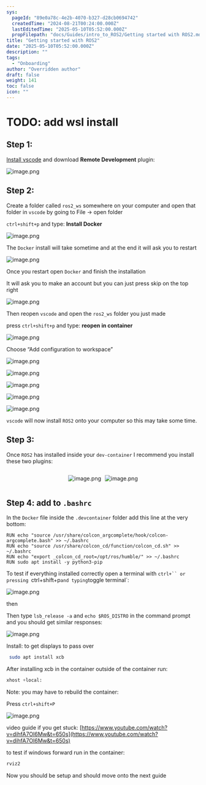 ```yaml
---
sys:
  pageId: "89e0a78c-4e2b-4070-b327-d28cb0694742"
  createdTime: "2024-08-21T00:24:00.000Z"
  lastEditedTime: "2025-05-10T05:52:00.000Z"
  propFilepath: "docs/Guides/intro_to_ROS2/Getting started with ROS2.md"
title: "Getting started with ROS2"
date: "2025-05-10T05:52:00.000Z"
description: ""
tags:
  - "Onboarding"
author: "Overridden author"
draft: false
weight: 141
toc: false
icon: ""
---
```


# TODO: add wsl install

## Step 1:

[Install vscode](https://code.visualstudio.com/download) and download **Remote Development** plugin:

![image.png](https://prod-files-secure.s3.us-west-2.amazonaws.com/d518164a-d88e-44d1-a4ee-3adb3bd8bce0/efb52993-1881-4a40-b95e-6f020334f022/image.png?X-Amz-Algorithm=AWS4-HMAC-SHA256&X-Amz-Content-Sha256=UNSIGNED-PAYLOAD&X-Amz-Credential=ASIAZI2LB466ZITAHAHT%2F20250718%2Fus-west-2%2Fs3%2Faws4_request&X-Amz-Date=20250718T071409Z&X-Amz-Expires=3600&X-Amz-Security-Token=IQoJb3JpZ2luX2VjEG8aCXVzLXdlc3QtMiJHMEUCIQCO7IozOoXWw7brQd50VPUpjsxrvHtFahtm3PR7noVKXQIgBW%2Bzr%2FhD%2F9PXyos16NlMprR2EytyTTCs9UWMAGLzW%2B0qiAQIiP%2F%2F%2F%2F%2F%2F%2F%2F%2F%2FARAAGgw2Mzc0MjMxODM4MDUiDJ8weOaCQ6kvRlb%2BnyrcAz0l6B9IkrFuYMz1cos38s2vx3QvMT9ee04LW2JdF0vaO6REavJPNAyEk6WoeyUHhe9u%2BR36SqBDBRLoZm8yND8cSblZcXNBZOzDnkzvtN3Wavu1LrQVugbMMqlDj%2Fg3jCDpICsxp1jBeEDZE9zsCoEFeEMj4TAGg%2BpZoYeMMhyKMe4OGswlqJ7w7%2BH4FEdhiNTfC%2BuNSmvnQ6Bau6M%2BwmCpVwfB%2Be1i8DHJWhjwzwYe1fk2vzJqSBjOef6XWAUU%2BFcnfIPJMv1xECAe9G3MNNfYNh3MO3n33xLSqPW3WLb0DfzacaUP%2BKP6Rt5P%2Bgr6qbGUElkpEp5vQsW4lgt4IbNy0w3bzdtzAeFM%2B4F5MRfuKurYLppAU0zcQCUS%2F5aPEATJPkhxl%2FW6FSO1ELRmLnYt5pU248KUrrkzt5XCoUYvljRuWO9H9f1sNKin7OxtNGRXpaJWUJc5IfQC4KuE8xvAlBwL37na6l0CyhrM0VZPcYg4ZFbZ8GiwFThgEbABAdlFE2KZ%2BnInSwATBDhr8Pn%2FwvQATJMy6mpoI%2BOP9GW2nNtSy1MFnNYEQLJZzrkPSI2gPjXjR4cFrJi6W3bWAeKk6OjaFLghUDSKG0T%2B1NDSO9UgmYoHbtM3zUO8MOnW58MGOqUBa3KGs5y%2Fd8CgY8dFSnU8pyrIEd%2BfhamzGsZSTUYp6DKbb%2B6Y4yqSAUjuyWOwqHaa5hQjybd1BxOyAQWJ1hMYeT6eeYtMi4bTlCsM8MconWsoZ%2BUDKMPvH59BJ746x465HlIJknjhvrih0YI14slEsoA6%2BkolfLYqGK3h1Na72MeVe0MaFMSmm5maOzuyygch%2BxBF%2BE6n1fTaR8hs0g0%2FeO%2BXuQcP&X-Amz-Signature=45250711842e658483c40c30f19194dc0b722ae9dc3ad0a59f4d63ca3b0538d0&X-Amz-SignedHeaders=host&x-amz-checksum-mode=ENABLED&x-id=GetObject)

## Step 2:

Create a folder called `ros2_ws` somewhere on your computer and open that folder in `vscode` by going to File → open folder 

`ctrl+shift+p` and type: **Install Docker**

![image.png](https://prod-files-secure.s3.us-west-2.amazonaws.com/d518164a-d88e-44d1-a4ee-3adb3bd8bce0/2269dc0e-1cd5-47ff-bceb-c04ad9b2eab0/image.png?X-Amz-Algorithm=AWS4-HMAC-SHA256&X-Amz-Content-Sha256=UNSIGNED-PAYLOAD&X-Amz-Credential=ASIAZI2LB466ZITAHAHT%2F20250718%2Fus-west-2%2Fs3%2Faws4_request&X-Amz-Date=20250718T071409Z&X-Amz-Expires=3600&X-Amz-Security-Token=IQoJb3JpZ2luX2VjEG8aCXVzLXdlc3QtMiJHMEUCIQCO7IozOoXWw7brQd50VPUpjsxrvHtFahtm3PR7noVKXQIgBW%2Bzr%2FhD%2F9PXyos16NlMprR2EytyTTCs9UWMAGLzW%2B0qiAQIiP%2F%2F%2F%2F%2F%2F%2F%2F%2F%2FARAAGgw2Mzc0MjMxODM4MDUiDJ8weOaCQ6kvRlb%2BnyrcAz0l6B9IkrFuYMz1cos38s2vx3QvMT9ee04LW2JdF0vaO6REavJPNAyEk6WoeyUHhe9u%2BR36SqBDBRLoZm8yND8cSblZcXNBZOzDnkzvtN3Wavu1LrQVugbMMqlDj%2Fg3jCDpICsxp1jBeEDZE9zsCoEFeEMj4TAGg%2BpZoYeMMhyKMe4OGswlqJ7w7%2BH4FEdhiNTfC%2BuNSmvnQ6Bau6M%2BwmCpVwfB%2Be1i8DHJWhjwzwYe1fk2vzJqSBjOef6XWAUU%2BFcnfIPJMv1xECAe9G3MNNfYNh3MO3n33xLSqPW3WLb0DfzacaUP%2BKP6Rt5P%2Bgr6qbGUElkpEp5vQsW4lgt4IbNy0w3bzdtzAeFM%2B4F5MRfuKurYLppAU0zcQCUS%2F5aPEATJPkhxl%2FW6FSO1ELRmLnYt5pU248KUrrkzt5XCoUYvljRuWO9H9f1sNKin7OxtNGRXpaJWUJc5IfQC4KuE8xvAlBwL37na6l0CyhrM0VZPcYg4ZFbZ8GiwFThgEbABAdlFE2KZ%2BnInSwATBDhr8Pn%2FwvQATJMy6mpoI%2BOP9GW2nNtSy1MFnNYEQLJZzrkPSI2gPjXjR4cFrJi6W3bWAeKk6OjaFLghUDSKG0T%2B1NDSO9UgmYoHbtM3zUO8MOnW58MGOqUBa3KGs5y%2Fd8CgY8dFSnU8pyrIEd%2BfhamzGsZSTUYp6DKbb%2B6Y4yqSAUjuyWOwqHaa5hQjybd1BxOyAQWJ1hMYeT6eeYtMi4bTlCsM8MconWsoZ%2BUDKMPvH59BJ746x465HlIJknjhvrih0YI14slEsoA6%2BkolfLYqGK3h1Na72MeVe0MaFMSmm5maOzuyygch%2BxBF%2BE6n1fTaR8hs0g0%2FeO%2BXuQcP&X-Amz-Signature=1e60940afa00495a22ea258356026e987d8d122214f81a3006b15118c7295071&X-Amz-SignedHeaders=host&x-amz-checksum-mode=ENABLED&x-id=GetObject)

The `Docker` install will take sometime and at the end it will ask you to restart

![image.png](https://prod-files-secure.s3.us-west-2.amazonaws.com/d518164a-d88e-44d1-a4ee-3adb3bd8bce0/ed233f78-be33-4b1f-b89c-9c346c0e961e/image.png?X-Amz-Algorithm=AWS4-HMAC-SHA256&X-Amz-Content-Sha256=UNSIGNED-PAYLOAD&X-Amz-Credential=ASIAZI2LB466ZITAHAHT%2F20250718%2Fus-west-2%2Fs3%2Faws4_request&X-Amz-Date=20250718T071409Z&X-Amz-Expires=3600&X-Amz-Security-Token=IQoJb3JpZ2luX2VjEG8aCXVzLXdlc3QtMiJHMEUCIQCO7IozOoXWw7brQd50VPUpjsxrvHtFahtm3PR7noVKXQIgBW%2Bzr%2FhD%2F9PXyos16NlMprR2EytyTTCs9UWMAGLzW%2B0qiAQIiP%2F%2F%2F%2F%2F%2F%2F%2F%2F%2FARAAGgw2Mzc0MjMxODM4MDUiDJ8weOaCQ6kvRlb%2BnyrcAz0l6B9IkrFuYMz1cos38s2vx3QvMT9ee04LW2JdF0vaO6REavJPNAyEk6WoeyUHhe9u%2BR36SqBDBRLoZm8yND8cSblZcXNBZOzDnkzvtN3Wavu1LrQVugbMMqlDj%2Fg3jCDpICsxp1jBeEDZE9zsCoEFeEMj4TAGg%2BpZoYeMMhyKMe4OGswlqJ7w7%2BH4FEdhiNTfC%2BuNSmvnQ6Bau6M%2BwmCpVwfB%2Be1i8DHJWhjwzwYe1fk2vzJqSBjOef6XWAUU%2BFcnfIPJMv1xECAe9G3MNNfYNh3MO3n33xLSqPW3WLb0DfzacaUP%2BKP6Rt5P%2Bgr6qbGUElkpEp5vQsW4lgt4IbNy0w3bzdtzAeFM%2B4F5MRfuKurYLppAU0zcQCUS%2F5aPEATJPkhxl%2FW6FSO1ELRmLnYt5pU248KUrrkzt5XCoUYvljRuWO9H9f1sNKin7OxtNGRXpaJWUJc5IfQC4KuE8xvAlBwL37na6l0CyhrM0VZPcYg4ZFbZ8GiwFThgEbABAdlFE2KZ%2BnInSwATBDhr8Pn%2FwvQATJMy6mpoI%2BOP9GW2nNtSy1MFnNYEQLJZzrkPSI2gPjXjR4cFrJi6W3bWAeKk6OjaFLghUDSKG0T%2B1NDSO9UgmYoHbtM3zUO8MOnW58MGOqUBa3KGs5y%2Fd8CgY8dFSnU8pyrIEd%2BfhamzGsZSTUYp6DKbb%2B6Y4yqSAUjuyWOwqHaa5hQjybd1BxOyAQWJ1hMYeT6eeYtMi4bTlCsM8MconWsoZ%2BUDKMPvH59BJ746x465HlIJknjhvrih0YI14slEsoA6%2BkolfLYqGK3h1Na72MeVe0MaFMSmm5maOzuyygch%2BxBF%2BE6n1fTaR8hs0g0%2FeO%2BXuQcP&X-Amz-Signature=3a6d7c385ed3726b28fcdd3cfd6c479f6f9e546b208a25f2c7e93edbdd9b7247&X-Amz-SignedHeaders=host&x-amz-checksum-mode=ENABLED&x-id=GetObject)

Once you restart open `Docker` and finish the installation

It will ask you to make an account but you can just press skip on the top right

![image.png](https://prod-files-secure.s3.us-west-2.amazonaws.com/d518164a-d88e-44d1-a4ee-3adb3bd8bce0/21010ad9-1659-4fd9-9f59-9932a09b2a3d/image.png?X-Amz-Algorithm=AWS4-HMAC-SHA256&X-Amz-Content-Sha256=UNSIGNED-PAYLOAD&X-Amz-Credential=ASIAZI2LB466ZITAHAHT%2F20250718%2Fus-west-2%2Fs3%2Faws4_request&X-Amz-Date=20250718T071409Z&X-Amz-Expires=3600&X-Amz-Security-Token=IQoJb3JpZ2luX2VjEG8aCXVzLXdlc3QtMiJHMEUCIQCO7IozOoXWw7brQd50VPUpjsxrvHtFahtm3PR7noVKXQIgBW%2Bzr%2FhD%2F9PXyos16NlMprR2EytyTTCs9UWMAGLzW%2B0qiAQIiP%2F%2F%2F%2F%2F%2F%2F%2F%2F%2FARAAGgw2Mzc0MjMxODM4MDUiDJ8weOaCQ6kvRlb%2BnyrcAz0l6B9IkrFuYMz1cos38s2vx3QvMT9ee04LW2JdF0vaO6REavJPNAyEk6WoeyUHhe9u%2BR36SqBDBRLoZm8yND8cSblZcXNBZOzDnkzvtN3Wavu1LrQVugbMMqlDj%2Fg3jCDpICsxp1jBeEDZE9zsCoEFeEMj4TAGg%2BpZoYeMMhyKMe4OGswlqJ7w7%2BH4FEdhiNTfC%2BuNSmvnQ6Bau6M%2BwmCpVwfB%2Be1i8DHJWhjwzwYe1fk2vzJqSBjOef6XWAUU%2BFcnfIPJMv1xECAe9G3MNNfYNh3MO3n33xLSqPW3WLb0DfzacaUP%2BKP6Rt5P%2Bgr6qbGUElkpEp5vQsW4lgt4IbNy0w3bzdtzAeFM%2B4F5MRfuKurYLppAU0zcQCUS%2F5aPEATJPkhxl%2FW6FSO1ELRmLnYt5pU248KUrrkzt5XCoUYvljRuWO9H9f1sNKin7OxtNGRXpaJWUJc5IfQC4KuE8xvAlBwL37na6l0CyhrM0VZPcYg4ZFbZ8GiwFThgEbABAdlFE2KZ%2BnInSwATBDhr8Pn%2FwvQATJMy6mpoI%2BOP9GW2nNtSy1MFnNYEQLJZzrkPSI2gPjXjR4cFrJi6W3bWAeKk6OjaFLghUDSKG0T%2B1NDSO9UgmYoHbtM3zUO8MOnW58MGOqUBa3KGs5y%2Fd8CgY8dFSnU8pyrIEd%2BfhamzGsZSTUYp6DKbb%2B6Y4yqSAUjuyWOwqHaa5hQjybd1BxOyAQWJ1hMYeT6eeYtMi4bTlCsM8MconWsoZ%2BUDKMPvH59BJ746x465HlIJknjhvrih0YI14slEsoA6%2BkolfLYqGK3h1Na72MeVe0MaFMSmm5maOzuyygch%2BxBF%2BE6n1fTaR8hs0g0%2FeO%2BXuQcP&X-Amz-Signature=29ee9056dfc98daff52448922501c4d439d8efe1e7eb6b9121c26d2f69b11a66&X-Amz-SignedHeaders=host&x-amz-checksum-mode=ENABLED&x-id=GetObject)

Then reopen `vscode` and open the `ros2_ws` folder you just made

press `ctrl+shift+p` and type: **reopen in container**

![image.png](https://prod-files-secure.s3.us-west-2.amazonaws.com/d518164a-d88e-44d1-a4ee-3adb3bd8bce0/4e93b8c2-41ad-488c-8095-c74205196118/image.png?X-Amz-Algorithm=AWS4-HMAC-SHA256&X-Amz-Content-Sha256=UNSIGNED-PAYLOAD&X-Amz-Credential=ASIAZI2LB466ZITAHAHT%2F20250718%2Fus-west-2%2Fs3%2Faws4_request&X-Amz-Date=20250718T071409Z&X-Amz-Expires=3600&X-Amz-Security-Token=IQoJb3JpZ2luX2VjEG8aCXVzLXdlc3QtMiJHMEUCIQCO7IozOoXWw7brQd50VPUpjsxrvHtFahtm3PR7noVKXQIgBW%2Bzr%2FhD%2F9PXyos16NlMprR2EytyTTCs9UWMAGLzW%2B0qiAQIiP%2F%2F%2F%2F%2F%2F%2F%2F%2F%2FARAAGgw2Mzc0MjMxODM4MDUiDJ8weOaCQ6kvRlb%2BnyrcAz0l6B9IkrFuYMz1cos38s2vx3QvMT9ee04LW2JdF0vaO6REavJPNAyEk6WoeyUHhe9u%2BR36SqBDBRLoZm8yND8cSblZcXNBZOzDnkzvtN3Wavu1LrQVugbMMqlDj%2Fg3jCDpICsxp1jBeEDZE9zsCoEFeEMj4TAGg%2BpZoYeMMhyKMe4OGswlqJ7w7%2BH4FEdhiNTfC%2BuNSmvnQ6Bau6M%2BwmCpVwfB%2Be1i8DHJWhjwzwYe1fk2vzJqSBjOef6XWAUU%2BFcnfIPJMv1xECAe9G3MNNfYNh3MO3n33xLSqPW3WLb0DfzacaUP%2BKP6Rt5P%2Bgr6qbGUElkpEp5vQsW4lgt4IbNy0w3bzdtzAeFM%2B4F5MRfuKurYLppAU0zcQCUS%2F5aPEATJPkhxl%2FW6FSO1ELRmLnYt5pU248KUrrkzt5XCoUYvljRuWO9H9f1sNKin7OxtNGRXpaJWUJc5IfQC4KuE8xvAlBwL37na6l0CyhrM0VZPcYg4ZFbZ8GiwFThgEbABAdlFE2KZ%2BnInSwATBDhr8Pn%2FwvQATJMy6mpoI%2BOP9GW2nNtSy1MFnNYEQLJZzrkPSI2gPjXjR4cFrJi6W3bWAeKk6OjaFLghUDSKG0T%2B1NDSO9UgmYoHbtM3zUO8MOnW58MGOqUBa3KGs5y%2Fd8CgY8dFSnU8pyrIEd%2BfhamzGsZSTUYp6DKbb%2B6Y4yqSAUjuyWOwqHaa5hQjybd1BxOyAQWJ1hMYeT6eeYtMi4bTlCsM8MconWsoZ%2BUDKMPvH59BJ746x465HlIJknjhvrih0YI14slEsoA6%2BkolfLYqGK3h1Na72MeVe0MaFMSmm5maOzuyygch%2BxBF%2BE6n1fTaR8hs0g0%2FeO%2BXuQcP&X-Amz-Signature=880cc58f13c69bc69e17a8d63b2d63bc67deae6eeaab000fc3c18bd2196a03a1&X-Amz-SignedHeaders=host&x-amz-checksum-mode=ENABLED&x-id=GetObject)

Choose “Add configuration to workspace”

![image.png](https://prod-files-secure.s3.us-west-2.amazonaws.com/d518164a-d88e-44d1-a4ee-3adb3bd8bce0/9560b282-5060-4989-ba37-97e7b2c22476/image.png?X-Amz-Algorithm=AWS4-HMAC-SHA256&X-Amz-Content-Sha256=UNSIGNED-PAYLOAD&X-Amz-Credential=ASIAZI2LB466ZITAHAHT%2F20250718%2Fus-west-2%2Fs3%2Faws4_request&X-Amz-Date=20250718T071409Z&X-Amz-Expires=3600&X-Amz-Security-Token=IQoJb3JpZ2luX2VjEG8aCXVzLXdlc3QtMiJHMEUCIQCO7IozOoXWw7brQd50VPUpjsxrvHtFahtm3PR7noVKXQIgBW%2Bzr%2FhD%2F9PXyos16NlMprR2EytyTTCs9UWMAGLzW%2B0qiAQIiP%2F%2F%2F%2F%2F%2F%2F%2F%2F%2FARAAGgw2Mzc0MjMxODM4MDUiDJ8weOaCQ6kvRlb%2BnyrcAz0l6B9IkrFuYMz1cos38s2vx3QvMT9ee04LW2JdF0vaO6REavJPNAyEk6WoeyUHhe9u%2BR36SqBDBRLoZm8yND8cSblZcXNBZOzDnkzvtN3Wavu1LrQVugbMMqlDj%2Fg3jCDpICsxp1jBeEDZE9zsCoEFeEMj4TAGg%2BpZoYeMMhyKMe4OGswlqJ7w7%2BH4FEdhiNTfC%2BuNSmvnQ6Bau6M%2BwmCpVwfB%2Be1i8DHJWhjwzwYe1fk2vzJqSBjOef6XWAUU%2BFcnfIPJMv1xECAe9G3MNNfYNh3MO3n33xLSqPW3WLb0DfzacaUP%2BKP6Rt5P%2Bgr6qbGUElkpEp5vQsW4lgt4IbNy0w3bzdtzAeFM%2B4F5MRfuKurYLppAU0zcQCUS%2F5aPEATJPkhxl%2FW6FSO1ELRmLnYt5pU248KUrrkzt5XCoUYvljRuWO9H9f1sNKin7OxtNGRXpaJWUJc5IfQC4KuE8xvAlBwL37na6l0CyhrM0VZPcYg4ZFbZ8GiwFThgEbABAdlFE2KZ%2BnInSwATBDhr8Pn%2FwvQATJMy6mpoI%2BOP9GW2nNtSy1MFnNYEQLJZzrkPSI2gPjXjR4cFrJi6W3bWAeKk6OjaFLghUDSKG0T%2B1NDSO9UgmYoHbtM3zUO8MOnW58MGOqUBa3KGs5y%2Fd8CgY8dFSnU8pyrIEd%2BfhamzGsZSTUYp6DKbb%2B6Y4yqSAUjuyWOwqHaa5hQjybd1BxOyAQWJ1hMYeT6eeYtMi4bTlCsM8MconWsoZ%2BUDKMPvH59BJ746x465HlIJknjhvrih0YI14slEsoA6%2BkolfLYqGK3h1Na72MeVe0MaFMSmm5maOzuyygch%2BxBF%2BE6n1fTaR8hs0g0%2FeO%2BXuQcP&X-Amz-Signature=5ae64735a75f0e6c63d8c5589ef21cced60054a7d1a3c9f4a3bfdaca38ada971&X-Amz-SignedHeaders=host&x-amz-checksum-mode=ENABLED&x-id=GetObject)

![image.png](https://prod-files-secure.s3.us-west-2.amazonaws.com/d518164a-d88e-44d1-a4ee-3adb3bd8bce0/2ee63f81-886b-48e8-a553-dc6e5eac99e4/image.png?X-Amz-Algorithm=AWS4-HMAC-SHA256&X-Amz-Content-Sha256=UNSIGNED-PAYLOAD&X-Amz-Credential=ASIAZI2LB466ZITAHAHT%2F20250718%2Fus-west-2%2Fs3%2Faws4_request&X-Amz-Date=20250718T071409Z&X-Amz-Expires=3600&X-Amz-Security-Token=IQoJb3JpZ2luX2VjEG8aCXVzLXdlc3QtMiJHMEUCIQCO7IozOoXWw7brQd50VPUpjsxrvHtFahtm3PR7noVKXQIgBW%2Bzr%2FhD%2F9PXyos16NlMprR2EytyTTCs9UWMAGLzW%2B0qiAQIiP%2F%2F%2F%2F%2F%2F%2F%2F%2F%2FARAAGgw2Mzc0MjMxODM4MDUiDJ8weOaCQ6kvRlb%2BnyrcAz0l6B9IkrFuYMz1cos38s2vx3QvMT9ee04LW2JdF0vaO6REavJPNAyEk6WoeyUHhe9u%2BR36SqBDBRLoZm8yND8cSblZcXNBZOzDnkzvtN3Wavu1LrQVugbMMqlDj%2Fg3jCDpICsxp1jBeEDZE9zsCoEFeEMj4TAGg%2BpZoYeMMhyKMe4OGswlqJ7w7%2BH4FEdhiNTfC%2BuNSmvnQ6Bau6M%2BwmCpVwfB%2Be1i8DHJWhjwzwYe1fk2vzJqSBjOef6XWAUU%2BFcnfIPJMv1xECAe9G3MNNfYNh3MO3n33xLSqPW3WLb0DfzacaUP%2BKP6Rt5P%2Bgr6qbGUElkpEp5vQsW4lgt4IbNy0w3bzdtzAeFM%2B4F5MRfuKurYLppAU0zcQCUS%2F5aPEATJPkhxl%2FW6FSO1ELRmLnYt5pU248KUrrkzt5XCoUYvljRuWO9H9f1sNKin7OxtNGRXpaJWUJc5IfQC4KuE8xvAlBwL37na6l0CyhrM0VZPcYg4ZFbZ8GiwFThgEbABAdlFE2KZ%2BnInSwATBDhr8Pn%2FwvQATJMy6mpoI%2BOP9GW2nNtSy1MFnNYEQLJZzrkPSI2gPjXjR4cFrJi6W3bWAeKk6OjaFLghUDSKG0T%2B1NDSO9UgmYoHbtM3zUO8MOnW58MGOqUBa3KGs5y%2Fd8CgY8dFSnU8pyrIEd%2BfhamzGsZSTUYp6DKbb%2B6Y4yqSAUjuyWOwqHaa5hQjybd1BxOyAQWJ1hMYeT6eeYtMi4bTlCsM8MconWsoZ%2BUDKMPvH59BJ746x465HlIJknjhvrih0YI14slEsoA6%2BkolfLYqGK3h1Na72MeVe0MaFMSmm5maOzuyygch%2BxBF%2BE6n1fTaR8hs0g0%2FeO%2BXuQcP&X-Amz-Signature=bee1d5cf13b415b5f5b3ba6aeedbf618a0f171903071f21fe0bd0eb2af44978c&X-Amz-SignedHeaders=host&x-amz-checksum-mode=ENABLED&x-id=GetObject)

![image.png](https://prod-files-secure.s3.us-west-2.amazonaws.com/d518164a-d88e-44d1-a4ee-3adb3bd8bce0/ae1580b2-b048-407e-aed9-b584224a7a04/image.png?X-Amz-Algorithm=AWS4-HMAC-SHA256&X-Amz-Content-Sha256=UNSIGNED-PAYLOAD&X-Amz-Credential=ASIAZI2LB466ZITAHAHT%2F20250718%2Fus-west-2%2Fs3%2Faws4_request&X-Amz-Date=20250718T071409Z&X-Amz-Expires=3600&X-Amz-Security-Token=IQoJb3JpZ2luX2VjEG8aCXVzLXdlc3QtMiJHMEUCIQCO7IozOoXWw7brQd50VPUpjsxrvHtFahtm3PR7noVKXQIgBW%2Bzr%2FhD%2F9PXyos16NlMprR2EytyTTCs9UWMAGLzW%2B0qiAQIiP%2F%2F%2F%2F%2F%2F%2F%2F%2F%2FARAAGgw2Mzc0MjMxODM4MDUiDJ8weOaCQ6kvRlb%2BnyrcAz0l6B9IkrFuYMz1cos38s2vx3QvMT9ee04LW2JdF0vaO6REavJPNAyEk6WoeyUHhe9u%2BR36SqBDBRLoZm8yND8cSblZcXNBZOzDnkzvtN3Wavu1LrQVugbMMqlDj%2Fg3jCDpICsxp1jBeEDZE9zsCoEFeEMj4TAGg%2BpZoYeMMhyKMe4OGswlqJ7w7%2BH4FEdhiNTfC%2BuNSmvnQ6Bau6M%2BwmCpVwfB%2Be1i8DHJWhjwzwYe1fk2vzJqSBjOef6XWAUU%2BFcnfIPJMv1xECAe9G3MNNfYNh3MO3n33xLSqPW3WLb0DfzacaUP%2BKP6Rt5P%2Bgr6qbGUElkpEp5vQsW4lgt4IbNy0w3bzdtzAeFM%2B4F5MRfuKurYLppAU0zcQCUS%2F5aPEATJPkhxl%2FW6FSO1ELRmLnYt5pU248KUrrkzt5XCoUYvljRuWO9H9f1sNKin7OxtNGRXpaJWUJc5IfQC4KuE8xvAlBwL37na6l0CyhrM0VZPcYg4ZFbZ8GiwFThgEbABAdlFE2KZ%2BnInSwATBDhr8Pn%2FwvQATJMy6mpoI%2BOP9GW2nNtSy1MFnNYEQLJZzrkPSI2gPjXjR4cFrJi6W3bWAeKk6OjaFLghUDSKG0T%2B1NDSO9UgmYoHbtM3zUO8MOnW58MGOqUBa3KGs5y%2Fd8CgY8dFSnU8pyrIEd%2BfhamzGsZSTUYp6DKbb%2B6Y4yqSAUjuyWOwqHaa5hQjybd1BxOyAQWJ1hMYeT6eeYtMi4bTlCsM8MconWsoZ%2BUDKMPvH59BJ746x465HlIJknjhvrih0YI14slEsoA6%2BkolfLYqGK3h1Na72MeVe0MaFMSmm5maOzuyygch%2BxBF%2BE6n1fTaR8hs0g0%2FeO%2BXuQcP&X-Amz-Signature=f60f50af4379353dd630ff34dd6da15ab12520e8f923ec7becb1690bb0afc6ea&X-Amz-SignedHeaders=host&x-amz-checksum-mode=ENABLED&x-id=GetObject)

![image.png](https://prod-files-secure.s3.us-west-2.amazonaws.com/d518164a-d88e-44d1-a4ee-3adb3bd8bce0/53255b28-f75e-430f-b9e3-c0ac8577e42b/image.png?X-Amz-Algorithm=AWS4-HMAC-SHA256&X-Amz-Content-Sha256=UNSIGNED-PAYLOAD&X-Amz-Credential=ASIAZI2LB466ZITAHAHT%2F20250718%2Fus-west-2%2Fs3%2Faws4_request&X-Amz-Date=20250718T071409Z&X-Amz-Expires=3600&X-Amz-Security-Token=IQoJb3JpZ2luX2VjEG8aCXVzLXdlc3QtMiJHMEUCIQCO7IozOoXWw7brQd50VPUpjsxrvHtFahtm3PR7noVKXQIgBW%2Bzr%2FhD%2F9PXyos16NlMprR2EytyTTCs9UWMAGLzW%2B0qiAQIiP%2F%2F%2F%2F%2F%2F%2F%2F%2F%2FARAAGgw2Mzc0MjMxODM4MDUiDJ8weOaCQ6kvRlb%2BnyrcAz0l6B9IkrFuYMz1cos38s2vx3QvMT9ee04LW2JdF0vaO6REavJPNAyEk6WoeyUHhe9u%2BR36SqBDBRLoZm8yND8cSblZcXNBZOzDnkzvtN3Wavu1LrQVugbMMqlDj%2Fg3jCDpICsxp1jBeEDZE9zsCoEFeEMj4TAGg%2BpZoYeMMhyKMe4OGswlqJ7w7%2BH4FEdhiNTfC%2BuNSmvnQ6Bau6M%2BwmCpVwfB%2Be1i8DHJWhjwzwYe1fk2vzJqSBjOef6XWAUU%2BFcnfIPJMv1xECAe9G3MNNfYNh3MO3n33xLSqPW3WLb0DfzacaUP%2BKP6Rt5P%2Bgr6qbGUElkpEp5vQsW4lgt4IbNy0w3bzdtzAeFM%2B4F5MRfuKurYLppAU0zcQCUS%2F5aPEATJPkhxl%2FW6FSO1ELRmLnYt5pU248KUrrkzt5XCoUYvljRuWO9H9f1sNKin7OxtNGRXpaJWUJc5IfQC4KuE8xvAlBwL37na6l0CyhrM0VZPcYg4ZFbZ8GiwFThgEbABAdlFE2KZ%2BnInSwATBDhr8Pn%2FwvQATJMy6mpoI%2BOP9GW2nNtSy1MFnNYEQLJZzrkPSI2gPjXjR4cFrJi6W3bWAeKk6OjaFLghUDSKG0T%2B1NDSO9UgmYoHbtM3zUO8MOnW58MGOqUBa3KGs5y%2Fd8CgY8dFSnU8pyrIEd%2BfhamzGsZSTUYp6DKbb%2B6Y4yqSAUjuyWOwqHaa5hQjybd1BxOyAQWJ1hMYeT6eeYtMi4bTlCsM8MconWsoZ%2BUDKMPvH59BJ746x465HlIJknjhvrih0YI14slEsoA6%2BkolfLYqGK3h1Na72MeVe0MaFMSmm5maOzuyygch%2BxBF%2BE6n1fTaR8hs0g0%2FeO%2BXuQcP&X-Amz-Signature=7e452307e486ea652fe8c8b4fd6c0e4a2bde63beb5ac3e1e073e0266b19dae7a&X-Amz-SignedHeaders=host&x-amz-checksum-mode=ENABLED&x-id=GetObject)

![image.png](https://prod-files-secure.s3.us-west-2.amazonaws.com/d518164a-d88e-44d1-a4ee-3adb3bd8bce0/7c562767-5af9-4ffb-97d1-327bcdf4ee00/image.png?X-Amz-Algorithm=AWS4-HMAC-SHA256&X-Amz-Content-Sha256=UNSIGNED-PAYLOAD&X-Amz-Credential=ASIAZI2LB466ZITAHAHT%2F20250718%2Fus-west-2%2Fs3%2Faws4_request&X-Amz-Date=20250718T071409Z&X-Amz-Expires=3600&X-Amz-Security-Token=IQoJb3JpZ2luX2VjEG8aCXVzLXdlc3QtMiJHMEUCIQCO7IozOoXWw7brQd50VPUpjsxrvHtFahtm3PR7noVKXQIgBW%2Bzr%2FhD%2F9PXyos16NlMprR2EytyTTCs9UWMAGLzW%2B0qiAQIiP%2F%2F%2F%2F%2F%2F%2F%2F%2F%2FARAAGgw2Mzc0MjMxODM4MDUiDJ8weOaCQ6kvRlb%2BnyrcAz0l6B9IkrFuYMz1cos38s2vx3QvMT9ee04LW2JdF0vaO6REavJPNAyEk6WoeyUHhe9u%2BR36SqBDBRLoZm8yND8cSblZcXNBZOzDnkzvtN3Wavu1LrQVugbMMqlDj%2Fg3jCDpICsxp1jBeEDZE9zsCoEFeEMj4TAGg%2BpZoYeMMhyKMe4OGswlqJ7w7%2BH4FEdhiNTfC%2BuNSmvnQ6Bau6M%2BwmCpVwfB%2Be1i8DHJWhjwzwYe1fk2vzJqSBjOef6XWAUU%2BFcnfIPJMv1xECAe9G3MNNfYNh3MO3n33xLSqPW3WLb0DfzacaUP%2BKP6Rt5P%2Bgr6qbGUElkpEp5vQsW4lgt4IbNy0w3bzdtzAeFM%2B4F5MRfuKurYLppAU0zcQCUS%2F5aPEATJPkhxl%2FW6FSO1ELRmLnYt5pU248KUrrkzt5XCoUYvljRuWO9H9f1sNKin7OxtNGRXpaJWUJc5IfQC4KuE8xvAlBwL37na6l0CyhrM0VZPcYg4ZFbZ8GiwFThgEbABAdlFE2KZ%2BnInSwATBDhr8Pn%2FwvQATJMy6mpoI%2BOP9GW2nNtSy1MFnNYEQLJZzrkPSI2gPjXjR4cFrJi6W3bWAeKk6OjaFLghUDSKG0T%2B1NDSO9UgmYoHbtM3zUO8MOnW58MGOqUBa3KGs5y%2Fd8CgY8dFSnU8pyrIEd%2BfhamzGsZSTUYp6DKbb%2B6Y4yqSAUjuyWOwqHaa5hQjybd1BxOyAQWJ1hMYeT6eeYtMi4bTlCsM8MconWsoZ%2BUDKMPvH59BJ746x465HlIJknjhvrih0YI14slEsoA6%2BkolfLYqGK3h1Na72MeVe0MaFMSmm5maOzuyygch%2BxBF%2BE6n1fTaR8hs0g0%2FeO%2BXuQcP&X-Amz-Signature=37ae91bb1101e312cf1b6e29409b4a7a43ee59bc0d4a230c9940462d63629657&X-Amz-SignedHeaders=host&x-amz-checksum-mode=ENABLED&x-id=GetObject)

`vscode` will now install `ROS2` onto your computer so this may take some time.

## Step 3:

Once `ROS2` has installed inside your `dev-container` I recommend you install these two plugins:

<div style="display: flex;flex-direction: row; column-gap:10px; max-width: 630px;justify-content: center;">
<div>

![image.png](https://prod-files-secure.s3.us-west-2.amazonaws.com/d518164a-d88e-44d1-a4ee-3adb3bd8bce0/3fc3d550-5a54-4ba1-ba6b-faa01cdb7369/image.png?X-Amz-Algorithm=AWS4-HMAC-SHA256&X-Amz-Content-Sha256=UNSIGNED-PAYLOAD&X-Amz-Credential=ASIAZI2LB4666N7AZENO%2F20250718%2Fus-west-2%2Fs3%2Faws4_request&X-Amz-Date=20250718T071413Z&X-Amz-Expires=3600&X-Amz-Security-Token=IQoJb3JpZ2luX2VjEG8aCXVzLXdlc3QtMiJGMEQCIDIAj4XVT8tu1C07v4r6HzCBHgkVc2Nsdy5%2B7RPb5lrcAiAE4bTw2Fw5Zjt6t7VeDbpuCbFcTULArzc54wV6W4twyyqIBAiI%2F%2F%2F%2F%2F%2F%2F%2F%2F%2F8BEAAaDDYzNzQyMzE4MzgwNSIMiUsfg6OD6btGjMbIKtwDPGvD7fLSS0cJmkBO5BvU09AzWi%2B7w1Pms1UnA3hVpH8%2Bf3atHvL7GZxCxVwtHlSW%2BSEJWMUeRZFOKXJ9ptHrZzmykxMwQUdBbObGBTC%2FbnyXGoP5aK9LyHWzBeKgsCDs66Wm7%2F6v4HcfQjJrXNep0xsYxd0hNca8Lb28GZe2e6iO4odqVJF786DPN5BydbGf2a%2FdiOx7b74nE6TpMhAMYiAouz9PMZvTctyifcxTn55UjDY%2BGDbHeH2tk5PbQZNZHnJcR1CJbAke1HoJbEkoSnecoXORa7%2FacwBmngvi24KhAIF%2Ff2FJBZSBd3hrTs74hG6EQlb2AZUVwAsQ0MJYtHwkgpx3RTnuw1E0zxkk%2Fi8s7CJHkuDNBuB2W8UuvvRehxzEOCH5O%2BSP7lNVoOWyoZ%2B28VMQhqd5%2BaX67ScGHJXiguZ8oFWIO6ei3BSfWzJ0AI8Mhq%2F3noGi%2B%2B%2Fd8dcjxiskPF7zCJ%2FRL%2Fb43lKrmHh3fVS7ANZ%2BxO4kuV9N436kgBHKRyHVOATlQyqohux%2FaAUDHcWKC8K7udWG94qEmJIAkfTPS1TzWQ0piMftLfAJ%2BFP8lGyVMYcHLMC3%2FzJnENJVsIyU9SJUtaaKQth2MOEk7owThXB2mPdG5lowp9bnwwY6pgHV%2Fz2H31vClF2av5B71aS2UR7eXy4MnCY6pDn3zUPS5RMkgjOh2kYCgYWtuAt%2BMhgt%2FGmV4Wx8ydpswQulIu3LFVwI3CXYAtzAz98naRBOcmuceKMymfrRK3sJ1z7tQYaZSmaB6KTIZRHJLN75IB4n4EMgc%2FF8fVwi3rfFwVAYqvL4GpUDHuiRq0MqbwwdW3WyI4EN6t%2B7n0q%2FkT76SvlLYVYGM4%2BZ&X-Amz-Signature=b71304a7b822beaf34c29a93d4789aaf34c35ad5ea4a0939db7d3f3d7234987e&X-Amz-SignedHeaders=host&x-amz-checksum-mode=ENABLED&x-id=GetObject)

</div>
<div>

![image.png](https://prod-files-secure.s3.us-west-2.amazonaws.com/d518164a-d88e-44d1-a4ee-3adb3bd8bce0/d994cc66-13c2-4093-a5a3-f84cf4601a82/image.png?X-Amz-Algorithm=AWS4-HMAC-SHA256&X-Amz-Content-Sha256=UNSIGNED-PAYLOAD&X-Amz-Credential=ASIAZI2LB466TJUWV3WZ%2F20250718%2Fus-west-2%2Fs3%2Faws4_request&X-Amz-Date=20250718T071413Z&X-Amz-Expires=3600&X-Amz-Security-Token=IQoJb3JpZ2luX2VjEG8aCXVzLXdlc3QtMiJGMEQCIBdiYqMk0FjnxwwNbko1gKuhr4cYBFLrrv8VNyGHpeKbAiBZsttA9chGg3El5O0Dqdd3EOonAInfOwuVYhsKMyHgqSqIBAiI%2F%2F%2F%2F%2F%2F%2F%2F%2F%2F8BEAAaDDYzNzQyMzE4MzgwNSIM1VNXkAYy3uPyDQPFKtwDXZRmoTvxbv02%2F%2B6qrBtp5h7dnZb3vkPQ6OenDi7VDAME8ZKLPOSbqSbcA3EXDecTYcJlrGdnheeJXDAwL47PzdHGIHW19W%2FyzP6uTU%2BSwWy80YNPoSlCnO0Yry%2FItSViIOjIH%2FV06T67hX7f7zl8Xi8JGZmmi91LkeYHz4ihQ52yOnp%2BfJn6CzFrVzc0Xax7iG52wLFheEuuIK8OticOPvVjxrqy59OeNfgOaFSfzwhKMugfHxQ9q65G%2F6XP9KAVG9FVf748oXCvN1L0kevPSJzgqi8he7SlBPkDMcM1NnaNBJtTyFl95Ee68wHpGP6fqwXc4sYkjmvJ9P15c%2F%2Bm0A1qQ6HrGtloufKW6izBojbEwbLq7BLNr7EbPj3xsQNVUw9YTUmvKs%2FX9iAFq5YMiLkgEwEu8M2KPxlE%2BFO%2BOMAhUAf93fan1GN2YLZDcxpSYuIWdTSRcYW2benaJguY4Sw%2B2D9jGJe9yVj28OcHyemhS3v0Ukq1vd60%2FeAeE%2B5nk1vjR0vLCWGWdAqxmrfEIYhRkmAYXHrXD3GXeVr4xLn6QND9Hd5poyXisdzJtdBTsUATMM2hl0188LZaFfw5rIxdOmxFdQVNeruFDlodl%2BnE7bUXEJvQNL1VwQswztbnwwY6pgGxPgdJp1auq9FJDbENzrbWonAwyV6X0EkO3uBWJiqpxXM9IDp90PJb2qU9vFLNxyukUyuWm0bXWcVInmNoKTBbF0Wauddx1jPhXYT9mKw0nSLuzJ3yS5fHrkCTFUkqR8mgLQX6d%2B%2F3epwEmXmCHOsEuykpewlZChgzLOueJtO8vuvEL1jxJguf1Bze0E%2FXQW4KerFyt15e1Hn%2F%2BlmMh8anfkg5rhse&X-Amz-Signature=91f0a7df022c9dc247d100cb448d8b946f4604c1e6f2f2b4f386b82631ac100a&X-Amz-SignedHeaders=host&x-amz-checksum-mode=ENABLED&x-id=GetObject)

</div>
</div>

## Step 4: add to `.bashrc`

In the `Docker` file inside the `.devcontainer` folder add this line at the very bottom: 

```docker
RUN echo "source /usr/share/colcon_argcomplete/hook/colcon-argcomplete.bash" >> ~/.bashrc
RUN echo "source /usr/share/colcon_cd/function/colcon_cd.sh" >> ~/.bashrc
RUN echo "export _colcon_cd_root=/opt/ros/humble/" >> ~/.bashrc
RUN sudo apt install -y python3-pip 
```

To test if everything installed correctly open a terminal with `ctrl+`` or pressing `ctrl+shift+p` and typing `toggle terminal`:

![image.png](https://prod-files-secure.s3.us-west-2.amazonaws.com/d518164a-d88e-44d1-a4ee-3adb3bd8bce0/6a4943d8-b04e-4c02-9a58-775f3384d1a5/image.png?X-Amz-Algorithm=AWS4-HMAC-SHA256&X-Amz-Content-Sha256=UNSIGNED-PAYLOAD&X-Amz-Credential=ASIAZI2LB466ZITAHAHT%2F20250718%2Fus-west-2%2Fs3%2Faws4_request&X-Amz-Date=20250718T071410Z&X-Amz-Expires=3600&X-Amz-Security-Token=IQoJb3JpZ2luX2VjEG8aCXVzLXdlc3QtMiJHMEUCIQCO7IozOoXWw7brQd50VPUpjsxrvHtFahtm3PR7noVKXQIgBW%2Bzr%2FhD%2F9PXyos16NlMprR2EytyTTCs9UWMAGLzW%2B0qiAQIiP%2F%2F%2F%2F%2F%2F%2F%2F%2F%2FARAAGgw2Mzc0MjMxODM4MDUiDJ8weOaCQ6kvRlb%2BnyrcAz0l6B9IkrFuYMz1cos38s2vx3QvMT9ee04LW2JdF0vaO6REavJPNAyEk6WoeyUHhe9u%2BR36SqBDBRLoZm8yND8cSblZcXNBZOzDnkzvtN3Wavu1LrQVugbMMqlDj%2Fg3jCDpICsxp1jBeEDZE9zsCoEFeEMj4TAGg%2BpZoYeMMhyKMe4OGswlqJ7w7%2BH4FEdhiNTfC%2BuNSmvnQ6Bau6M%2BwmCpVwfB%2Be1i8DHJWhjwzwYe1fk2vzJqSBjOef6XWAUU%2BFcnfIPJMv1xECAe9G3MNNfYNh3MO3n33xLSqPW3WLb0DfzacaUP%2BKP6Rt5P%2Bgr6qbGUElkpEp5vQsW4lgt4IbNy0w3bzdtzAeFM%2B4F5MRfuKurYLppAU0zcQCUS%2F5aPEATJPkhxl%2FW6FSO1ELRmLnYt5pU248KUrrkzt5XCoUYvljRuWO9H9f1sNKin7OxtNGRXpaJWUJc5IfQC4KuE8xvAlBwL37na6l0CyhrM0VZPcYg4ZFbZ8GiwFThgEbABAdlFE2KZ%2BnInSwATBDhr8Pn%2FwvQATJMy6mpoI%2BOP9GW2nNtSy1MFnNYEQLJZzrkPSI2gPjXjR4cFrJi6W3bWAeKk6OjaFLghUDSKG0T%2B1NDSO9UgmYoHbtM3zUO8MOnW58MGOqUBa3KGs5y%2Fd8CgY8dFSnU8pyrIEd%2BfhamzGsZSTUYp6DKbb%2B6Y4yqSAUjuyWOwqHaa5hQjybd1BxOyAQWJ1hMYeT6eeYtMi4bTlCsM8MconWsoZ%2BUDKMPvH59BJ746x465HlIJknjhvrih0YI14slEsoA6%2BkolfLYqGK3h1Na72MeVe0MaFMSmm5maOzuyygch%2BxBF%2BE6n1fTaR8hs0g0%2FeO%2BXuQcP&X-Amz-Signature=2e786c7ac48caf2a683fd215ed3342ad4755167c3ccca3582a1c14d771a66884&X-Amz-SignedHeaders=host&x-amz-checksum-mode=ENABLED&x-id=GetObject)

then 

Then type `lsb_release -a` and `echo $ROS_DISTRO` in the command prompt and you should get similar responses:

![image.png](https://prod-files-secure.s3.us-west-2.amazonaws.com/d518164a-d88e-44d1-a4ee-3adb3bd8bce0/3e635dec-a805-4e85-8b9e-d000e5b71a4e/image.png?X-Amz-Algorithm=AWS4-HMAC-SHA256&X-Amz-Content-Sha256=UNSIGNED-PAYLOAD&X-Amz-Credential=ASIAZI2LB466ZITAHAHT%2F20250718%2Fus-west-2%2Fs3%2Faws4_request&X-Amz-Date=20250718T071410Z&X-Amz-Expires=3600&X-Amz-Security-Token=IQoJb3JpZ2luX2VjEG8aCXVzLXdlc3QtMiJHMEUCIQCO7IozOoXWw7brQd50VPUpjsxrvHtFahtm3PR7noVKXQIgBW%2Bzr%2FhD%2F9PXyos16NlMprR2EytyTTCs9UWMAGLzW%2B0qiAQIiP%2F%2F%2F%2F%2F%2F%2F%2F%2F%2FARAAGgw2Mzc0MjMxODM4MDUiDJ8weOaCQ6kvRlb%2BnyrcAz0l6B9IkrFuYMz1cos38s2vx3QvMT9ee04LW2JdF0vaO6REavJPNAyEk6WoeyUHhe9u%2BR36SqBDBRLoZm8yND8cSblZcXNBZOzDnkzvtN3Wavu1LrQVugbMMqlDj%2Fg3jCDpICsxp1jBeEDZE9zsCoEFeEMj4TAGg%2BpZoYeMMhyKMe4OGswlqJ7w7%2BH4FEdhiNTfC%2BuNSmvnQ6Bau6M%2BwmCpVwfB%2Be1i8DHJWhjwzwYe1fk2vzJqSBjOef6XWAUU%2BFcnfIPJMv1xECAe9G3MNNfYNh3MO3n33xLSqPW3WLb0DfzacaUP%2BKP6Rt5P%2Bgr6qbGUElkpEp5vQsW4lgt4IbNy0w3bzdtzAeFM%2B4F5MRfuKurYLppAU0zcQCUS%2F5aPEATJPkhxl%2FW6FSO1ELRmLnYt5pU248KUrrkzt5XCoUYvljRuWO9H9f1sNKin7OxtNGRXpaJWUJc5IfQC4KuE8xvAlBwL37na6l0CyhrM0VZPcYg4ZFbZ8GiwFThgEbABAdlFE2KZ%2BnInSwATBDhr8Pn%2FwvQATJMy6mpoI%2BOP9GW2nNtSy1MFnNYEQLJZzrkPSI2gPjXjR4cFrJi6W3bWAeKk6OjaFLghUDSKG0T%2B1NDSO9UgmYoHbtM3zUO8MOnW58MGOqUBa3KGs5y%2Fd8CgY8dFSnU8pyrIEd%2BfhamzGsZSTUYp6DKbb%2B6Y4yqSAUjuyWOwqHaa5hQjybd1BxOyAQWJ1hMYeT6eeYtMi4bTlCsM8MconWsoZ%2BUDKMPvH59BJ746x465HlIJknjhvrih0YI14slEsoA6%2BkolfLYqGK3h1Na72MeVe0MaFMSmm5maOzuyygch%2BxBF%2BE6n1fTaR8hs0g0%2FeO%2BXuQcP&X-Amz-Signature=16a45cc79c412c25917028c309a1731705f456be4edf04143a6f7033eb670aac&X-Amz-SignedHeaders=host&x-amz-checksum-mode=ENABLED&x-id=GetObject)

Install:  to get displays to pass over

```bash
 sudo apt install xcb
```

After installing xcb in the container outside of the container run:

```python
xhost +local:
```

Note: you may have to rebuild the container:

Press `ctrl+shift+P`

![image.png](https://prod-files-secure.s3.us-west-2.amazonaws.com/d518164a-d88e-44d1-a4ee-3adb3bd8bce0/6c2be660-2618-4c38-9c26-53554f7a0b7b/image.png?X-Amz-Algorithm=AWS4-HMAC-SHA256&X-Amz-Content-Sha256=UNSIGNED-PAYLOAD&X-Amz-Credential=ASIAZI2LB466ZITAHAHT%2F20250718%2Fus-west-2%2Fs3%2Faws4_request&X-Amz-Date=20250718T071410Z&X-Amz-Expires=3600&X-Amz-Security-Token=IQoJb3JpZ2luX2VjEG8aCXVzLXdlc3QtMiJHMEUCIQCO7IozOoXWw7brQd50VPUpjsxrvHtFahtm3PR7noVKXQIgBW%2Bzr%2FhD%2F9PXyos16NlMprR2EytyTTCs9UWMAGLzW%2B0qiAQIiP%2F%2F%2F%2F%2F%2F%2F%2F%2F%2FARAAGgw2Mzc0MjMxODM4MDUiDJ8weOaCQ6kvRlb%2BnyrcAz0l6B9IkrFuYMz1cos38s2vx3QvMT9ee04LW2JdF0vaO6REavJPNAyEk6WoeyUHhe9u%2BR36SqBDBRLoZm8yND8cSblZcXNBZOzDnkzvtN3Wavu1LrQVugbMMqlDj%2Fg3jCDpICsxp1jBeEDZE9zsCoEFeEMj4TAGg%2BpZoYeMMhyKMe4OGswlqJ7w7%2BH4FEdhiNTfC%2BuNSmvnQ6Bau6M%2BwmCpVwfB%2Be1i8DHJWhjwzwYe1fk2vzJqSBjOef6XWAUU%2BFcnfIPJMv1xECAe9G3MNNfYNh3MO3n33xLSqPW3WLb0DfzacaUP%2BKP6Rt5P%2Bgr6qbGUElkpEp5vQsW4lgt4IbNy0w3bzdtzAeFM%2B4F5MRfuKurYLppAU0zcQCUS%2F5aPEATJPkhxl%2FW6FSO1ELRmLnYt5pU248KUrrkzt5XCoUYvljRuWO9H9f1sNKin7OxtNGRXpaJWUJc5IfQC4KuE8xvAlBwL37na6l0CyhrM0VZPcYg4ZFbZ8GiwFThgEbABAdlFE2KZ%2BnInSwATBDhr8Pn%2FwvQATJMy6mpoI%2BOP9GW2nNtSy1MFnNYEQLJZzrkPSI2gPjXjR4cFrJi6W3bWAeKk6OjaFLghUDSKG0T%2B1NDSO9UgmYoHbtM3zUO8MOnW58MGOqUBa3KGs5y%2Fd8CgY8dFSnU8pyrIEd%2BfhamzGsZSTUYp6DKbb%2B6Y4yqSAUjuyWOwqHaa5hQjybd1BxOyAQWJ1hMYeT6eeYtMi4bTlCsM8MconWsoZ%2BUDKMPvH59BJ746x465HlIJknjhvrih0YI14slEsoA6%2BkolfLYqGK3h1Na72MeVe0MaFMSmm5maOzuyygch%2BxBF%2BE6n1fTaR8hs0g0%2FeO%2BXuQcP&X-Amz-Signature=0e2dea93df967c2ebee7bb85a3d1954950cbee39d4cb29b9af4f4b50de22d4f7&X-Amz-SignedHeaders=host&x-amz-checksum-mode=ENABLED&x-id=GetObject)

video guide if you get stuck: [https://www.youtube.com/watch?v=dihfA7Ol6Mw&t=650s](https://www.youtube.com/watch?v=dihfA7Ol6Mw&t=650s)

to test if windows forward run in the container:

```bash
rviz2
```

Now you should be setup and should move onto the next guide 
